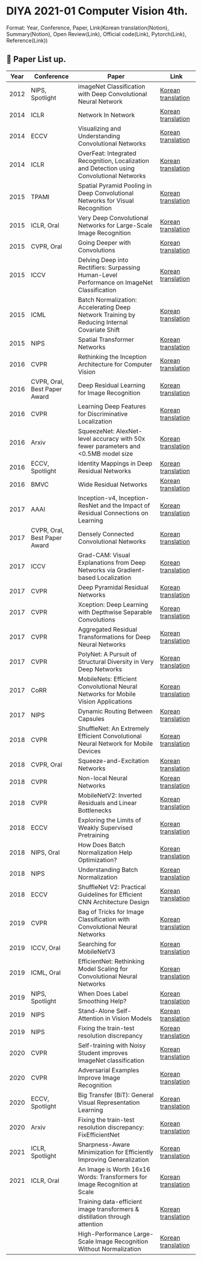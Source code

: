 # DIYA 2021-01 Computer Vision 4th.
Format: Year, Conference, Paper, Link(Korean translation(Notion), Summary(Notion), Open Review(Link), Official code(Link), Pytorch(Link), Reference(Link))

## 📕 Paper List up.

|Year|Conference|Paper|Link|
|---|---|---|---|
|2012|NIPS, Spotlight|imageNet Classification with Deep Convolutional Neural Network|[Korean translation](https://www.notion.so/imageNet-Classification-with-Deep-Convolutional-Neural-Network-74b0fc38e9af4073b421d284b1f25f60)|
|2014|ICLR|Network In Network|[Korean translation](https://www.notion.so/Network-In-Network-1204aa586bdc4e1eb091ccfa2516a959)|
|2014|ECCV|Visualizing and Understanding Convolutional Networks|[Korean translation](https://www.notion.so/Visualizing-and-Understanding-Convolutional-Networks-00b895b0ca9c49e08cea3689980fbf48)|
|2014|ICLR|OverFeat: Integrated Recognition, Localization and Detection using Convolutional Networks|[Korean translation](https://www.notion.so/OverFeat-Integrated-Recognition-Localization-and-Detection-using-Convolutional-Networks-566b4eac9804469c9e36c5395a7383a2)
|2015|TPAMI|Spatial Pyramid Pooling in Deep Convolutional Networks for Visual Recognition|[Korean translation](https://www.notion.so/Spatial-Pyramid-Pooling-in-Deep-Convolutional-Networks-for-Visual-Recognition-4a8895352109462f92ebc1e86f6dba5d)
|2015|ICLR, Oral|Very Deep Convolutional Networks for Large-Scale Image Recognition|[Korean translation](https://www.notion.so/Very-Deep-Convolutional-Networks-for-Large-Scale-Image-Recognition-1433b0fdc3ef40b9b2b33a2ee6bea891)
|2015|CVPR, Oral|Going Deeper with Convolutions|[Korean translation](https://www.notion.so/Going-Deeper-with-Convolutions-d6e3064831d340b9a62a6d51c19f2cec)
|2015|ICCV|Delving Deep into Rectifiers: Surpassing Human-Level Performance on ImageNet Classification|[Korean translation](https://www.notion.so/Delving-Deep-into-Rectifiers-Surpassing-Human-Level-Performance-on-ImageNet-Classification-5dc0462fb81747db949bc724a5b8afd0)
|2015|ICML|Batch Normalization: Accelerating Deep Network Training by Reducing Internal Covariate Shift|[Korean translation](https://www.notion.so/Batch-Normalization-Accelerating-Deep-Network-Training-by-Reducing-Internal-Covariate-Shift-df6613cbe9404f919af107c7d20a9f08)
|2015|NIPS|Spatial Transformer Networks|[Korean translation](https://www.notion.so/Spatial-Transformer-Networks-839b6a12e69f4cc0ae5c9829c6f03d47)
|2016|CVPR|Rethinking the Inception Architecture for Computer Vision|[Korean translation](https://www.notion.so/Rethinking-the-Inception-Architecture-for-Computer-Vision-d7b2da742e55418e8856a6c29fc29deb)
|2016|CVPR, Oral, Best Paper Award|Deep Residual Learning for Image Recognition|[Korean translation](https://www.notion.so/Deep-Residual-Learning-for-Image-Recognition-5ad0b39db4444e739d6f707707067093)
|2016|CVPR|Learning Deep Features for Discriminative Localization|[Korean translation](https://www.notion.so/Learning-Deep-Features-for-Discriminative-Localization-a5acb9db59f043caabf498b4dc94c691)
|2016|Arxiv|SqueezeNet: AlexNet-level accuracy with 50x fewer parameters and <0.5MB model size|[Korean translation](https://www.notion.so/SqueezeNet-AlexNet-level-accuracy-with-50x-fewer-parameters-and-0-5MB-model-size-2aa832275f6b44feac64bd11d3171fd1)
|2016|ECCV, Spotlight|Identity Mappings in Deep Residual Networks|[Korean translation](https://www.notion.so/Identity-Mappings-in-Deep-Residual-Networks-599310352e994685968cc585f0cabd93)
|2016|BMVC|Wide Residual Networks|[Korean translation](https://www.notion.so/Wide-Residual-Networks-c2dcbd8dcc2a432cb2613d5cc265428b)
|2017|AAAI|Inception-v4, Inception-ResNet and the Impact of Residual Connections on Learning|[Korean translation](https://www.notion.so/Inception-v4-Inception-ResNet-and-the-Impact-of-Residual-Connections-on-Learning-622c720280cf472592a981f392bd9c03)
|2017|CVPR, Oral, Best Paper Award|Densely Connected Convolutional Networks|[Korean translation](https://www.notion.so/Densely-Connected-Convolutional-Networks-05e53d2598694bb99fff6d7e5cb4c9da)
|2017|ICCV|Grad-CAM: Visual Explanations from Deep Networks via Gradient-based Localization|[Korean translation](https://www.notion.so/Grad-CAM-Visual-Explanations-from-Deep-Networks-via-Gradient-based-Localization-433a6764a8814dc9a49a26bac7c755cc)
|2017|CVPR|Deep Pyramidal Residual Networks|[Korean translation](https://www.notion.so/Deep-Pyramidal-Residual-Networks-a6001a1851d84292a528f6f18cb95001)
|2017|CVPR|Xception: Deep Learning with Depthwise Separable Convolutions|[Korean translation](https://www.notion.so/Xception-Deep-Learning-with-Depthwise-Separable-Convolutions-5818af0061c044f3b88bd4f71d9e765c)
|2017|CVPR|Aggregated Residual Transformations for Deep Neural Networks|[Korean translation](https://www.notion.so/Aggregated-Residual-Transformations-for-Deep-Neural-Networks-dbf9287a5edb440cb4b89944a9f54a66)
|2017|CVPR|PolyNet: A Pursuit of Structural Diversity in Very Deep Networks|[Korean translation](https://www.notion.so/PolyNet-A-Pursuit-of-Structural-Diversity-in-Very-Deep-Networks-03dbcccd1ab74e51b0dfda93a0a3114a)
|2017|CoRR|MobileNets: Efficient Convolutional Neural Networks for Mobile Vision Applications|[Korean translation](https://www.notion.so/MobileNets-Efficient-Convolutional-Neural-Networks-for-Mobile-Vision-Applications-3622fa839f474e88ad20a1fd27800e32)
|2017|NIPS|Dynamic Routing Between Capsules|[Korean translation](https://www.notion.so/Dynamic-Routing-Between-Capsules-02be72ea401c47f390c3eac814fc83a8)
|2018|CVPR|ShuffleNet: An Extremely Efficient Convolutional Neural Network for Mobile Devices|[Korean translation](https://www.notion.so/ShuffleNet-An-Extremely-Efficient-Convolutional-Neural-Network-for-Mobile-Devices-64406878d4a04caa8e6eeda56b83c69f)
|2018|CVPR, Oral|Squeeze-and-Excitation Networks|[Korean translation](https://www.notion.so/Squeeze-and-Excitation-Networks-9a916233a6a945e68396ecdffca6a858)
|2018|CVPR|Non-local Neural Networks|[Korean translation](https://www.notion.so/Non-local-Neural-Networks-99fa2a9d393646af90246a37c0d03f05)
|2018|CVPR|MobileNetV2: Inverted Residuals and Linear Bottlenecks|[Korean translation](https://www.notion.so/MobileNetV2-Inverted-Residuals-and-Linear-Bottlenecks-9720a7607f024cb69eabb0ef54907164)
|2018|ECCV|Exploring the Limits of Weakly Supervised Pretraining|[Korean translation](https://www.notion.so/Exploring-the-Limits-of-Weakly-Supervised-Pretraining-8aa9db8d23024a8c861930b783b27625)
|2018|NIPS, Oral|How Does Batch Normalization Help Optimization?|[Korean translation](https://www.notion.so/How-Does-Batch-Normalization-Help-Optimization-e5ff18c092d94021832b192f350ab69a)
|2018|NIPS|Understanding Batch Normalization|[Korean translation](https://www.notion.so/Understanding-Batch-Normalization-38516d2f1a024d4699f8a878b6e3a0a8)
|2018|ECCV|ShuffleNet V2: Practical Guidelines for Efficient CNN Architecture Design|[Korean translation](https://www.notion.so/ShuffleNet-V2-Practical-Guidelines-for-Efficient-CNN-Architecture-Design-4bb42454f3314d57ac227b72e631b3bd)
|2019|CVPR|Bag of Tricks for Image Classification with Convolutional Neural Networks|[Korean translation](https://www.notion.so/Bag-of-Tricks-for-Image-Classification-with-Convolutional-Neural-Networks-e81ae42863d5452a9e8d739c6d7f953b)
|2019|ICCV, Oral|Searching for MobileNetV3|[Korean translation](https://www.notion.so/Searching-for-MobileNetV3-03b1798e240d44a98da0050305c34387)
|2019|ICML, Oral|EfficientNet: Rethinking Model Scaling for Convolutional Neural Networks|[Korean translation](https://www.notion.so/EfficientNet-Rethinking-Model-Scaling-for-Convolutional-Neural-Networks-dbad07b6dcc84f3480be869a7b186927)
|2019|NIPS, Spotlight|When Does Label Smoothing Help?|[Korean translation](https://www.notion.so/When-Does-Label-Smoothing-Help-499c58240fc94fa3813804dcfed3e81a)
|2019|NIPS|Stand-Alone Self-Attention in Vision Models|[Korean translation](https://www.notion.so/Stand-Alone-Self-Attention-in-Vision-Models-7943de8101644322b3a449bc7b8646ef)
|2019|NIPS|Fixing the train-test resolution discrepancy|[Korean translation](https://www.notion.so/Fixing-the-train-test-resolution-discrepancy-c5361686c90544d7b30fdb79b62ebbcd)
|2020|CVPR|Self-training with Noisy Student improves ImageNet classification|[Korean translation](https://www.notion.so/Self-training-with-Noisy-Student-improves-ImageNet-classification-8ae35f49144f46469c8ef67118d1db91)
|2020|CVPR|Adversarial Examples Improve Image Recognition|[Korean translation](https://www.notion.so/Adversarial-Examples-Improve-Image-Recognition-bf802d61fead4686a36d562a680f9655)
|2020|ECCV, Spotlight|Big Transfer (BiT): General Visual Representation Learning|[Korean translation](https://www.notion.so/Big-Transfer-BiT-General-Visual-Representation-Learning-d81a0b0bade141aa9ae6f06458a0d050)
|2020|Arxiv|Fixing the train-test resolution discrepancy: FixEfficientNet|[Korean translation](https://www.notion.so/Fixing-the-train-test-resolution-discrepancy-FixEfficientNet-1b752988a8254996a2bd4bc7fd3284fc)
|2021|ICLR, Spotlight|Sharpness-Aware Minimization for Efficiently Improving Generalization|[Korean translation](https://www.notion.so/Sharpness-Aware-Minimization-for-Efficiently-Improving-Generalization-564eeafb95274c3ca309ee9e10b2d1a6)
|2021|ICLR, Oral|An Image is Worth 16x16 Words: Transformers for Image Recognition at Scale|[Korean translation](https://www.notion.so/An-Image-is-Worth-16x16-Words-Transformers-for-Image-Recognition-at-Scale-3f65fe916c0b4d52a86adde2a94b48b4)
|||Training data-efficient image transformers & distillation through attention|[Korean translation](https://www.notion.so/Training-data-efficient-image-transformers-distillation-through-attention-f3311d82d37548d7a651a1ad991ea3d9)
|||High-Performance Large-Scale Image Recognition Without Normalization|[Korean translation](https://www.notion.so/High-Performance-Large-Scale-Image-Recognition-Without-Normalization-da5ec8784e804ca88da63c077b221193)
